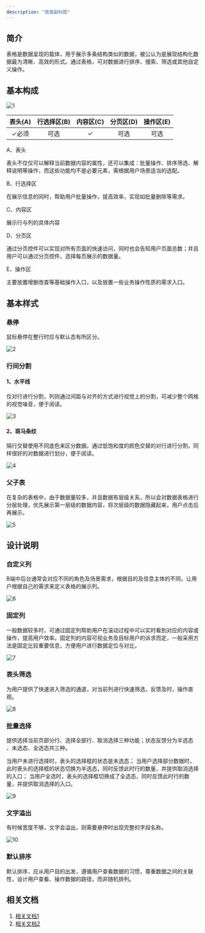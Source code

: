 ```yaml
---
description: "我是副标题"
---
```

<!--副标题具体写法见源代码模式-->

## 简介

表格是数据呈现的载体，用于展示多条结构类似的数据，被公认为是展现结构化数据最为清晰、高效的形式。通过表格，可对数据进行排序、搜索、筛选或其他自定义操作。



## 基本构成
![1](../../../images/table/1-8774978.png)

| 表头(A) | 行选择区(B) | 内容区(C) | 分页区(D) | 操作区(E) |
| :-----: | :---------: | :-------: | :-------: | :-------: |
|  ✓必须  |    可选     |     ✓     |   可选    |   可选    |

A、表头

表头不仅仅可以解释当前数据内容的属性，还可以集成：批量操作、排序筛选、解释说明等操作，而这些功能均不是必要元素，需根据用户场景适当的选配。

B、行选择区

在展示信息的同时，帮助用户批量操作，提高效率，实现如批量删除等需求。

C、内容区

展示行与列的具体内容

D、分页区

通过分页控件可以实现对所有页面的快速访问，同时也会告知用户页面总数；并且用户可以通过分页控件，选择每页展示的数据量。

E、操作区

主要放置增删改查等基础操作入口，以及放置一些业务操作性质的需求入口。




## 基本样式
### 悬停

鼠标悬停在整行时应与默认态有所区分。

![2](../../../images/table/2-8778714.png)

### 行间分割

#### 1、水平线

仅对行进行分割，列则通过间距与对齐的方式进行视觉上的分割，可减少整个网格的视觉噪音，便于阅读。

![3](../../../images/table/3-8778857.png)

#### 2、斑马条纹

隔行交替使用不同底色来区分数据。通过低饱和度的颜色交替的对行进行分割，同样很好的对数据进行划分，便于阅读。

![4](../../../images/table/4-8778909.png)



### 父子表

在复杂的表格中，由于数据量较多，并且数据有层级关系，所以会对数据表格进行分层处理，优先展示第一层级的数据内容，将次层级的数据隐藏起来，用户点击后再展示。

![5](../../../images/table/5-8781078.png)




## 设计说明


### 自定义列

B端中后台通常会对应不同的角色及场景需求，根据目的及信息主体的不同，让用户根据自己的需求来定义表格的展示列。

![6](../../../images/table/6-8782149.png)

### 固定列

一般数据较多时，可通过固定列帮助用户在滚动过程中可以实时看到对应的内容或操作，提高用户效率。固定列的内容可视业务及目标用户的诉求而定，一般采用方法是固定比较重要信息，方便用户进行数据定位与对比，

![7](../../../images/table/7-8782376.png)

### 表头筛选

为用户提供了快速进入筛选的通道，对当前列进行快速筛选，反馈及时，操作直观。

![8](../../../images/table/8-8783074.png)




### 批量选择

提供选择当前页部分行、选择全部行、取消选择三种功能；状态反馈分为半选态 、未选态、全选态共三种。

当用户未进行选择时，表头的选择框的状态是未选态；
当用户选择部分数据时，此时表头的选择框的状态切换为半选态，同时反馈此时行的数量，并提供取消选择的入口；
当用户全选时，表头的选择框切换成了全选态，同时反馈此时行的数量，并提供取消选择的入口。

![9](../../../images/table/9-8783460.png)



### 文字溢出

有时候宽度不够，文字会溢出，则需要悬停时出现完整的字段名称。

![10](../../../images/table/10-8787462.png)

### 默认排序

默认排序，应从用户目的出发，遵循用户查看数据的习惯，尊重数据之间的关联性，设计用户查看、操作数据的路径，而非随机排列。





## 相关文档

1. [相关文档1](https://www.ucloud.cn)
2. [相关文档2](https://www.ucloud.cn)
